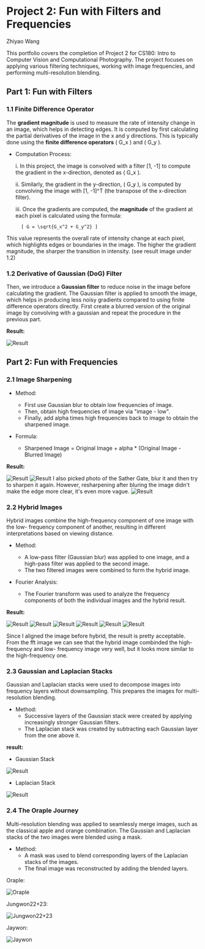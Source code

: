 # Project 2: Fun with Filters and Frequencies

Zhiyao Wang

This portfolio covers the completion of Project 2 for CS180: Intro to Computer Vision and 
Computational Photography. The project focuses on applying various filtering 
techniques, working with image frequencies, and performing multi-resolution blending.

## Part 1: Fun with Filters

### 1.1 Finite Difference Operator

The **gradient magnitude** is used to measure the rate of intensity change in an image, 
which helps in detecting edges. It is computed by first calculating the partial derivatives 
of the image in the x and y directions. This is typically done using the **finite difference 
operators** ( G_x ) and ( G_y ).

* Computation Process:

    i. In this project, the image is convolved with a filter [1, -1] to compute the 
       gradient in the x-direction, denoted as ( G_x ).

    ii. Similarly, the gradient in the y-direction, ( G_y ), is computed by convolving the 
        image with [1, -1]^T (the transpose of the x-direction filter).

    iii. Once the gradients are computed, the **magnitude** of the gradient at each pixel 
         is calculated using the formula:

        [ G = \sqrt{G_x^2 + G_y^2} ]

This value represents the overall rate of intensity change at each pixel, which highlights 
edges or boundaries in the image. The higher the gradient magnitude, the sharper the 
transition in intensity. (see result image under 1.2)

### 1.2 Derivative of Gaussian (DoG) Filter

Then, we introduce a **Gaussian filter** to reduce noise in the image before calculating the 
gradient. The Gaussian filter is applied to smooth the image, which helps in producing 
less noisy gradients compared to using finite difference operators directly. First create a 
blurred version of the original image by convolving with a gaussian and repeat the 
procedure in the previous part.

**Result:**

 ![Result](1.png)

## Part 2: Fun with Frequencies

### 2.1 Image Sharpening

* Method:
  - First use Gaussian blur to obtain low frequencies of image.
  - Then, obtain high frequencies of image via "image - low".
  - Finally, add alpha times high frequencies back to image to obtain the sharpened 
    image.

* Formula:
  - Sharpened Image = Original Image + alpha * (Original Image - Blurred Image)

**Result:**

 ![Result](2.png)
 ![Result](3.png)
I also picked photo of the Sather Gate, blur it and then try to sharpen it again. However, 
resharpening after bluring the image didn't make the edge more clear, it's even more 
vague.
 ![Result](4.png)

### 2.2 Hybrid Images

Hybrid images combine the high-frequency component of one image with the low-
frequency component of another, resulting in different interpretations based on viewing 
distance.

* Method:
  - A low-pass filter (Gaussian blur) was applied to one image, and a high-pass 
    filter was applied to the second image.
  - The two filtered images were combined to form the hybrid image.

* Fourier Analysis:
  - The Fourier transform was used to analyze the frequency components of both 
    the individual images and the hybrid result.

**Result:**

![Result](5.png)
![Result](6.png)
![Result](7.png)
![Result](8.png)
![Result](9.png)
![Result](10.png)

Since I aligned the image before hybrid, the result is pretty acceptable. From the fft 
image we can see that the hybrid image combinded the high-frequency and low-
frequency image very well, but it looks more similar to the high-frequency one.

### 2.3 Gaussian and Laplacian Stacks

Gaussian and Laplacian stacks were used to decompose images into frequency layers 
without downsampling. This prepares the images for multi-resolution blending.

* Method:
  - Successive layers of the Gaussian stack were created by applying increasingly 
    stronger Gaussian filters.
  - The Laplacian stack was created by subtracting each Gaussian layer from the 
    one above it.

**result:**

* Gaussian Stack

![Result](11.png)

* Laplacian Stack

![Result](12.png)

### 2.4 The Oraple Journey

Multi-resolution blending was applied to seamlessly merge images, such as the classical 
apple and orange combination. The Gaussian and Laplacian stacks of the two images 
were blended using a mask.

* Method:
  - A mask was used to blend corresponding layers of the Laplacian stacks of the 
    images.
  - The final image was reconstructed by adding the blended layers.

Oraple:

![Oraple](13.png)

Jungwon22+23:

![Jungwon22+23](14.png)

Jaywon:

![Jaywon](15.png)
